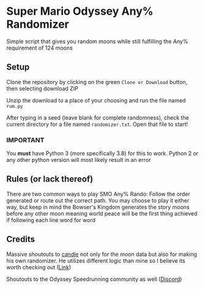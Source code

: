 # Super Mario Odyssey Any% Randomizer

Simple script that gives you random moons while still fulfilling the Any% requirement of 124 moons

## Setup

Clone the repository by clicking on the green `Clone or Download` button, then selecting download ZIP

Unzip the download to a place of your choosing and run the file named `rum.py`

After typing in a seed (leave blank for complete randomness), check the current directory for a file named `randomizer.txt`. Open that file to start!

### IMPORTANT

You **must** have Python 3 (more specifically 3.8) for this to work. Python 2 or any other python version will most likely result in an error

## Rules (or lack thereof)

There are two common ways to play SMO Any% Rando: Follow the order generated or route out the correct path. You may choose to play it either way, but keep in mind the Bowser's Kingdom generates the story moons before any other moon meaning world peace will be the first thing achieved if following each line word for word

## Credits

Massive shoutouts to [candle](https://github.com/candleeater) not only for the moon data but also for making his own randomizer. He utilizes different logic than mine so I believe its worth checking out ([Link](https://smo.kek.tech/api/v1/index#!/rando))

Shoutouts to the Odyssey Speedrunning community as well ([Discord](https://discordapp.com/invite/smospeedruns))